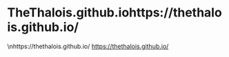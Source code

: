 # TheThalois.github.iohttps://thethalois.github.io/
\nhttps://thethalois.github.io/
https://thethalois.github.io/
